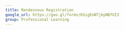 ```yaml
---
title: Rendezvous Registration
google_url: https://goo.gl/forms/6SigEoNTjbyNB7UI3
group: Professional Learning
---
```

